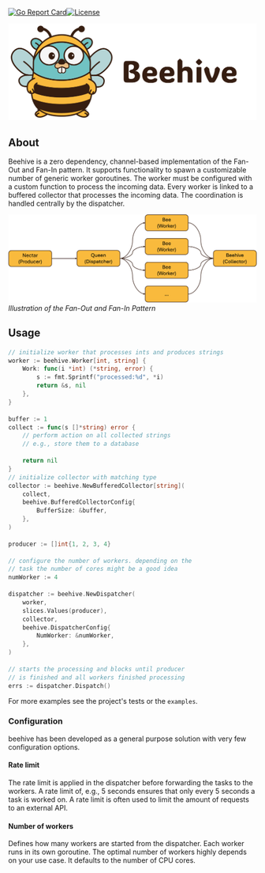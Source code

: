 [![Go Report Card](https://goreportcard.com/badge/github.com/janniclas/beehive)](https://goreportcard.com/report/github.com/janniclas/beehive)[![License](https://img.shields.io/badge/License-MIT%20-yellow.svg)](https://github.com/janniclas/beehive/blob/main/LICENSE)


![beehive logo](img/logo/png/gopher-beehive-txt_transparent.png)

## About
Beehive is a zero dependency, channel-based implementation of the Fan-Out and Fan-In pattern. It supports functionality to spawn a customizable number of generic worker goroutines. The worker must be configured with a custom function to process the incoming data.
Every worker is linked to a buffered collector that processes the incoming data.
The coordination is handled centrally by the dispatcher.


![Fan-Out and Fan-In](img/fan-out-fan-in.png)
*Illustration of the Fan-Out and Fan-In Pattern*
## Usage

```Go
// initialize worker that processes ints and produces strings
worker := beehive.Worker[int, string] {
	Work: func(i *int) (*string, error) {
		s := fmt.Sprintf("processed:%d", *i)
		return &s, nil
	},
}

buffer := 1
collect := func(s []*string) error {
	// perform action on all collected strings
	// e.g., store them to a database

	return nil
}
// initialize collector with matching type
collector := beehive.NewBufferedCollector[string](
	collect,
	beehive.BufferedCollectorConfig{
		BufferSize: &buffer,
	},
)

producer := []int{1, 2, 3, 4}

// configure the number of workers. depending on the
// task the number of cores might be a good idea
numWorker := 4

dispatcher := beehive.NewDispatcher(
	worker,
	slices.Values(producer),
	collector,
	beehive.DispatcherConfig{
		NumWorker: &numWorker,
	},
)

// starts the processing and blocks until producer
// is finished and all workers finished processing
errs := dispatcher.Dispatch()
```
For more examples see the project's tests or the `examples`.

### Configuration
beehive has been developed as a general purpose solution with very few configuration options.

#### Rate limit
The rate limit is applied in the dispatcher before forwarding the tasks to the workers. A rate limit of, e.g., 5 seconds ensures that only every 5 seconds a task is worked on.
A rate limit is often used to limit the amount of requests to an external API.

#### Number of workers
Defines how many workers are started from the dispatcher. Each worker runs in its own goroutine. The optimal number of workers highly depends on your use case. It defaults to the number of CPU cores.

